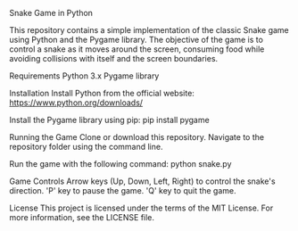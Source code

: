 Snake Game in Python

This repository contains a simple implementation of the classic Snake game using Python and the Pygame library. The objective of the game is to control a snake as it moves around the screen, consuming food while avoiding collisions with itself and the screen boundaries.

Requirements
Python 3.x
Pygame library

Installation
Install Python from the official website: https://www.python.org/downloads/

Install the Pygame library using pip:
pip install pygame

Running the Game
Clone or download this repository.
Navigate to the repository folder using the command line.

Run the game with the following command:
python snake.py

Game Controls
Arrow keys (Up, Down, Left, Right) to control the snake's direction.
'P' key to pause the game.
'Q' key to quit the game.

License
This project is licensed under the terms of the MIT License. For more information, see the LICENSE file.


